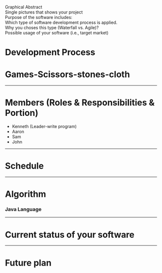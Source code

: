Graphical Abstract<br />
Single pictures that shows your project<br />
Purpose of the software includes:<br />
Which type of software development process is applied.<br />
Why you choses this type (Waterfall vs. Agile)?<br />
Possible usage of your software (i.e., target market)<br />
# Development Process<br />
# Games-Scissors-stones-cloth<br />
---------------------------------------
# Members (Roles & Responsibilities & Portion)<br />
* Kenneth (Leader-write program)<br />
* Aaron<br />
* Sam<br />
* John<br />
---------------------------------------
# Schedule<br />
---------------------------------------
# Algorithm<br />
### Java Language<br />
---------------------------------------
# Current status of your software<br />
---------------------------------------
# Future plan<br />
